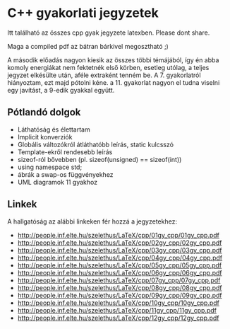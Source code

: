 # C++ gyakorlati jegyzetek
Itt található az összes cpp gyak jegyzete latexben. Please dont share.

Maga a compiled pdf az bátran bárkivel megosztható ;)

A második előadás nagyon kiesik az összes többi témájából, így én abba komoly energiákat nem fektetnék első körben, esetleg utólag, a teljes jegyzet elkésülte után, aféle extraként tenném be. A 7. gyakorlatról hiányoztam, ezt majd pótolni kéne. a 11. gyakorlat nagyon el tudna viselni egy javítást, a 9-edik gyakkal együtt.

## Pótlandó dolgok

* Láthatóság és élettartam
* Implicit konverziók
* Globális változókról átláthatóbb leírás, static kulcsszó
* Template-ekről rendesebb leírás 
* sizeof-ról bővebben (pl. sizeof(unsigned) == sizeof(int))
* using namespace std;
* ábrák a swap-os függvényekhez
* UML diagramok 11 gyakhoz

## Linkek

A hallgatóság az alábbi linkeken fér hozzá a jegyzetekhez:
* http://people.inf.elte.hu/szelethus/LaTeX/cpp/01gy_cpp/01gy_cpp.pdf
* http://people.inf.elte.hu/szelethus/LaTeX/cpp/02gy_cpp/02gy_cpp.pdf
* http://people.inf.elte.hu/szelethus/LaTeX/cpp/03gy_cpp/03gy_cpp.pdf
* http://people.inf.elte.hu/szelethus/LaTeX/cpp/04gy_cpp/04gy_cpp.pdf
* http://people.inf.elte.hu/szelethus/LaTeX/cpp/05gy_cpp/05gy_cpp.pdf
* http://people.inf.elte.hu/szelethus/LaTeX/cpp/06gy_cpp/06gy_cpp.pdf
* http://people.inf.elte.hu/szelethus/LaTeX/cpp/07gy_cpp/07gy_cpp.pdf
* http://people.inf.elte.hu/szelethus/LaTeX/cpp/08gy_cpp/08gy_cpp.pdf
* http://people.inf.elte.hu/szelethus/LaTeX/cpp/09gy_cpp/09gy_cpp.pdf
* http://people.inf.elte.hu/szelethus/LaTeX/cpp/10gy_cpp/10gy_cpp.pdf
* http://people.inf.elte.hu/szelethus/LaTeX/cpp/11gy_cpp/11gy_cpp.pdf
* http://people.inf.elte.hu/szelethus/LaTeX/cpp/12gy_cpp/12gy_cpp.pdf
